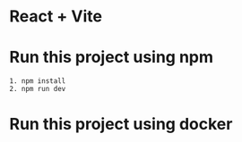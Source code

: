 # React + Vite

# Run this project using npm
```
1. npm install
2. npm run dev
```

# Run this project using docker
```
```
